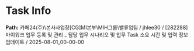 # Task Info

**Path:** 카페24(주)\본사사업장\[CG]MI본부\MIH그룹\밸류업팀 / jhlee30 / [282288] 마이워크 업무 등록 및 관리 _ 담당 업무 시나리오 및 업무 Task 소요 시간 및 입력 정보 업데이트 / 2025-08-01_00-00-00

